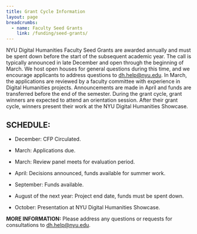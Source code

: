 ```yaml
---
title: Grant Cycle Information
layout: page
breadcrumbs:
  - name: Faculty Seed Grants
    link: /funding/seed-grants/
---
```


NYU Digital Humanities Faculty Seed Grants are awarded annually and must be spent down before the start of the subsequent academic year. The call is typically announced in late December and open through the beginning of March. We host open houses for general questions during this time, and we encourage applicants to address questions to dh.help@nyu.edu. In March, the applications are reviewed by a faculty committee with experience in Digital Humanities projects. Announcements are made in April and funds are transferred before the end of the semester. During the grant cycle, grant winners are expected to attend an orientation session. After their grant cycle, winners present their work at the NYU Digital Humanities Showcase.


## SCHEDULE:

* December: CFP Circulated.

* March: Applications due.

* March: Review panel meets for evaluation period.

* April: Decisions announced, funds available for summer work.

* September: Funds available.

* August of the next year: Project end date, funds must be spent down.

* October: Presentation at NYU Digital Humanities Showcase.


**MORE INFORMATION:** Please address any questions or requests for consultations to dh.help@nyu.edu.
